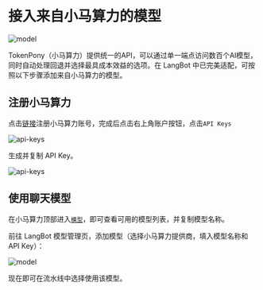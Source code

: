 # 接入来自小马算力的模型

![model](/assets/image/zh/workshop/tokenpony-integration/tokenpony-mainpage.png)

TokenPony（小马算力）提供统一的API，可以通过单一端点访问数百个AI模型，同时自动处理回退并选择最具成本效益的选项。在 LangBot 中已完美适配，可按照以下步骤添加来自小马算力的模型。

## 注册小马算力

点击[链接](https://www.tokenpony.cn/453z1)注册小马算力账号，完成后点击右上角账户按钮，点击`API Keys`

![api-keys](/assets/image/zh/workshop/tokenpony-integration/access-api-key-page.png)

生成并复制 API Key。

![api-keys](/assets/image/zh/workshop/tokenpony-integration/get-api-key.png)

## 使用聊天模型

在小马算力顶部进入[`模型`](https://www.tokenpony.cn/#/model)，即可查看可用的模型列表，并复制模型名称。

前往 LangBot 模型管理页，添加模型（选择小马算力提供商，填入模型名称和 API Key）：

![model](/assets/image/zh/workshop/tokenpony-integration/add-model.png)

现在即可在流水线中选择使用该模型。